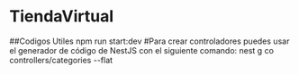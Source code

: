 ﻿# TiendaVirtual
##Codigos Utiles
npm run start:dev
#Para crear controladores puedes usar el generador de código de NestJS con el siguiente comando:
nest g co controllers/categories --flat
